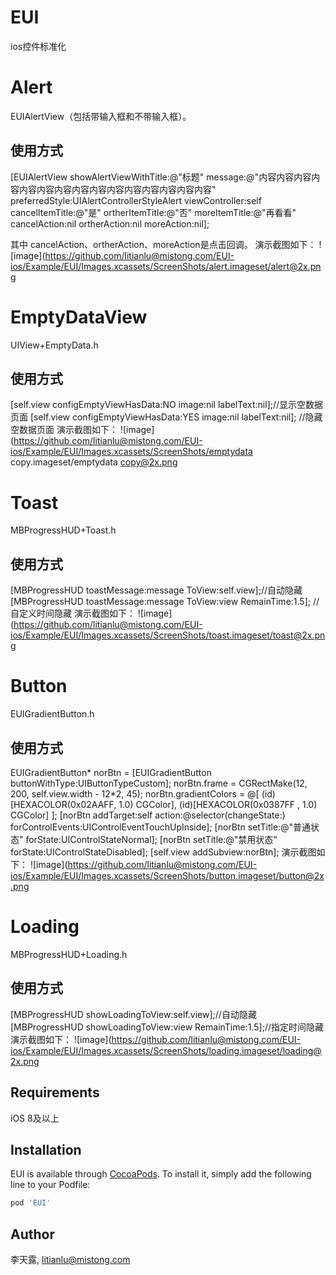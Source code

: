 # EUI

ios控件标准化

# Alert
EUIAlertView（包括带输入框和不带输入框）。
## 使用方式
[EUIAlertView showAlertViewWithTitle:@"标题" message:@"内容内容内容内容内容内容内容内容内容内容内容内容内容内容内容" preferredStyle:UIAlertControllerStyleAlert viewController:self cancelItemTitle:@"是" ortherItemTitle:@"否" moreItemTitle:@"再看看" cancelAction:nil ortherAction:nil moreAction:nil];

其中 cancelAction、ortherAction、moreAction是点击回调。
演示截图如下：
![image](https://github.com/litianlu@mistong.com/EUI-ios/Example/EUI/Images.xcassets/ScreenShots/alert.imageset/alert@2x.png

# EmptyDataView
UIView+EmptyData.h
## 使用方式
[self.view configEmptyViewHasData:NO image:nil labelText:nil];//显示空数据页面
[self.view configEmptyViewHasData:YES image:nil labelText:nil]; //隐藏空数据页面
演示截图如下：
![image](https://github.com/litianlu@mistong.com/EUI-ios/Example/EUI/Images.xcassets/ScreenShots/emptydata copy.imageset/emptydata copy@2x.png

# Toast
MBProgressHUD+Toast.h
## 使用方式
[MBProgressHUD toastMessage:message ToView:self.view];//自动隐藏
[MBProgressHUD toastMessage:message ToView:view RemainTime:1.5]; //自定义时间隐藏
演示截图如下：
![image](https://github.com/litianlu@mistong.com/EUI-ios/Example/EUI/Images.xcassets/ScreenShots/toast.imageset/toast@2x.png

# Button
EUIGradientButton.h
## 使用方式
EUIGradientButton* norBtn = [EUIGradientButton buttonWithType:UIButtonTypeCustom];
norBtn.frame = CGRectMake(12, 200, self.view.width - 12*2, 45);
norBtn.gradientColors = @[
(id)[HEXACOLOR(0x02AAFF, 1.0) CGColor],
(id)[HEXACOLOR(0x0387FF , 1.0) CGColor]
];
[norBtn addTarget:self action:@selector(changeState:) forControlEvents:UIControlEventTouchUpInside];
[norBtn setTitle:@"普通状态" forState:UIControlStateNormal];
[norBtn setTitle:@"禁用状态" forState:UIControlStateDisabled];
[self.view addSubview:norBtn];
演示截图如下：
![image](https://github.com/litianlu@mistong.com/EUI-ios/Example/EUI/Images.xcassets/ScreenShots/button.imageset/button@2x.png

# Loading
MBProgressHUD+Loading.h
## 使用方式
[MBProgressHUD showLoadingToView:self.view];//自动隐藏
[MBProgressHUD showLoadingToView:view RemainTime:1.5];//指定时间隐藏
演示截图如下：
![image](https://github.com/litianlu@mistong.com/EUI-ios/Example/EUI/Images.xcassets/ScreenShots/loading.imageset/loading@2x.png

## Requirements
iOS 8及以上

## Installation

EUI is available through [CocoaPods](https://cocoapods.org). To install
it, simply add the following line to your Podfile:

```ruby
pod 'EUI'
```

## Author

李天露, litianlu@mistong.com

